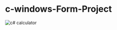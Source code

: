# c-windows-Form-Project
![c# calculator](https://user-images.githubusercontent.com/65572032/156145026-bdf99213-510b-4e39-987c-85ffe4047e7e.PNG)
